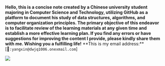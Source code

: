 **Hello, this is a concise note created by a Chinese university student majoring in Computer Science and Technology, utilizing GitHub as a platform to document his study of data structures, algorithms, and computer organization principles.  The primary objective of this endeavor is to facilitate review of the learning materials at any given time and establish a more effective learning plan.  If you find any errors or have suggestions for improving the content I provide, please kindly share them with me.  Wishing you a fulfilling life!**
      \**This is my email address:**[📮`:yangxin@dwjq1006.onexmail.com`]

![](https://github.com/useryxin/CS/blob/main/Image/lucas-k-wQLAGv4_OYs-unsplash.png)
